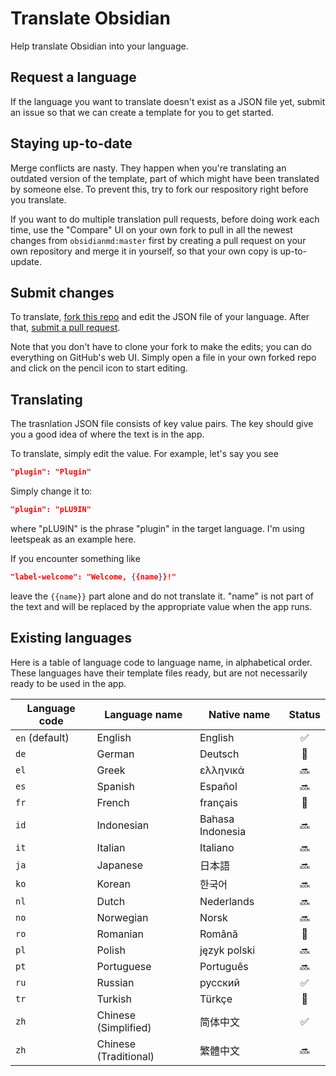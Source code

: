# Translate Obsidian

Help translate Obsidian into your language.

## Request a language

If the language you want to translate doesn't exist as a JSON file yet, submit an issue so that we can create a template for you to get started.

## Staying up-to-date

Merge conflicts are nasty. They happen when you're translating an outdated version of the template, part of which might have been translated by someone else. To prevent this, try to fork our respository right before you translate.

If you want to do multiple translation pull requests, before doing work each time, use the "Compare" UI on your own fork to pull in all the newest changes from `obsidianmd:master` first by creating a pull request on your own repository and merge it in yourself, so that your own copy is up-to-update.

## Submit changes

To translate, [fork this repo](https://guides.github.com/activities/forking/) and edit the JSON file of your language. After that, [submit a pull request](https://guides.github.com/activities/forking/).

Note that you don't have to clone your fork to make the edits; you can do everything on GitHub's web UI. Simply open a file in your own forked repo and click on the pencil icon to start editing.

## Translating

The trasnlation JSON file consists of key value pairs. The key should give you a good idea of where the text is in the app.

To translate, simply edit the value. For example, let's say you see

```json
"plugin": "Plugin"
```

Simply change it to:

```json
"plugin": "pLU9IN"
```

where "pLU9IN" is the phrase "plugin" in the target language. I'm using leetspeak as an example here.

If you encounter something like

```json
"label-welcome": "Welcome, {{name}}!"
```
leave the `{{name}}` part alone and do not translate it. "name" is not part of the text and will be replaced by the appropriate value when the app runs.

## Existing languages

Here is a table of language code to language name, in alphabetical order. These languages have their template files ready, but are not necessarily ready to be used in the app.

| Language code | Language name | Native name | Status |
| --- | --- | --- | :---: |
| `en` (default) | English | English | ✅ |
| `de` | German | Deutsch | 🚧 | 🔜 |
| `el` | Greek | ελληνικά | 🔜 |
| `es` | Spanish | Español | 🔜 |
| `fr` | French | français | 🚧 | 🔜 |
| `id` | Indonesian | Bahasa Indonesia | 🔜 |
| `it` | Italian | Italiano | 🔜 |
| `ja` | Japanese | 日本語 | 🔜 |
| `ko` | Korean | 한국어 | 🔜 |
| `nl` | Dutch | Nederlands | 🔜 |
| `no` | Norwegian | Norsk | 🔜 |
| `ro` | Romanian | Română | 🚧 |
| `pl` | Polish | język polski | 🔜 |
| `pt` | Portuguese | Português | 🔜 |
| `ru` | Russian | русский | ✅ |
| `tr` | Turkish | Türkçe | 🚧 |
| `zh` | Chinese (Simplified) | 简体中文 | ✅ |
| `zh` | Chinese (Traditional) | 繁體中文 | 🔜 |


